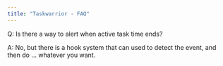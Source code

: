 ```yaml
---
title: "Taskwarrior - FAQ"
---
```


Q: Is there a way to alert when active task time ends?

A: No, but there is a hook system that can used to detect the event, and then do ... whatever you want.


